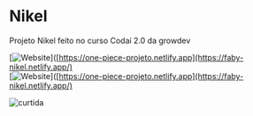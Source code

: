 # Nikel
Projeto Nikel feito no curso Codaí 2.0 da growdev

[![Website](https://img.shields.io/badge/Website-39E09B?style=for-the-badge&logo=Website&logoColor=white)]([https://one-piece-projeto.netlify.app](https://faby-nikel.netlify.app/) 
<br/>
[![Website](https://img.shields.io/badge/Acesse%20o%20meu-Website-39E09B?style=for-the-badge&logo=Website&logoColor=white)]([https://one-piece-projeto.netlify.app](https://faby-nikel.netlify.app/)

![curtida](https://img.shields.io/badge/Deixa%20o-%E2%9D%A4-red.svg?style=flat)

